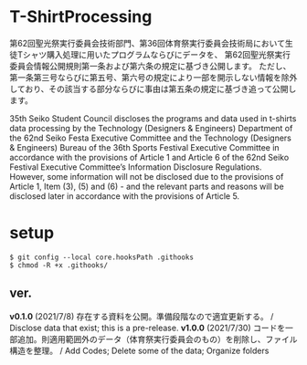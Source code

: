 # T-ShirtProcessing
第62回聖光祭実行委員会技術部門、第36回体育祭実行委員会技術局において生徒Tシャツ購入処理に用いたプログラムならびにデータを、 第62回聖光祭実行委員会情報公開規則第一条および第六条の規定に基づき公開します。
ただし、第一条第三号ならびに第五号、第六号の規定により一部を開示しない情報を除外しており、その該当する部分ならびに事由は第五条の規定に基づき追って公開します。

35th Seiko Student Council discloses the programs and data used in t-shirts data processing by the Technology (Designers & Engineers) Department of the 62nd Seiko Festa Executive Committee and the Technology (Designers & Engineers) Bureau of the 36th Sports Festival Executive Committee in accordance with the provisions of Article 1 and Article 6 of the 62nd Seiko Festival Executive Committee’s Information Disclosure Regulations. However, some information will not be disclosed due to the provisions of Article 1, Item (3), (5) and (6) - and the relevant parts and reasons will be disclosed later in accordance with the provisions of Article 5.

# setup
```shell
$ git config --local core.hooksPath .githooks
$ chmod -R +x .githooks/
```

## ver.
**v0.1.0** (2021/7/8) 存在する資料を公開。準備段階なので適宜更新する。 / Disclose data that exist; this is a pre-release.
**v1.0.0** (2021/7/30) コードを一部追加。則適用範囲外のデータ（体育祭実行委員会のもの）を削除し、ファイル構造を整理。 / Add Codes; Delete some of the data; Organize folders